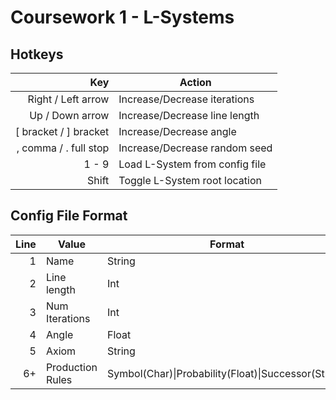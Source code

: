 # Coursework 1 - L-Systems

## Hotkeys

| Key                   | Action                         |
|----------------------:|--------------------------------|
| Right / Left arrow    | Increase/Decrease iterations   |
| Up / Down arrow       | Increase/Decrease line length  |
| [ bracket / ] bracket | Increase/Decrease angle        |
| , comma / . full stop | Increase/Decrease random seed  |
| 1 - 9                 | Load L-System from config file |
| Shift                 | Toggle L-System root location  |

## Config File Format

| Line | Value            | Format              |
|-----:|------------------|---------------------|
| 1    | Name             | String              |
| 2    | Line length      | Int                 |
| 3    | Num Iterations   | Int                 |
| 4    | Angle            | Float               |
| 5    | Axiom            | String              |
| 6+   | Production Rules | Symbol(Char)\|Probability(Float)\|Successor(String) |
